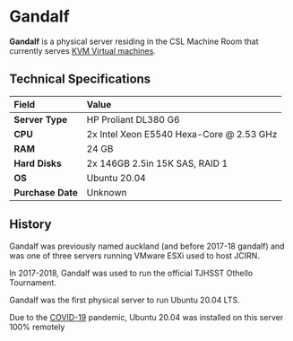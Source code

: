 # Gandalf

**Gandalf** is a physical server residing in the CSL Machine Room that currently serves [KVM Virtual machines](../../technologies/virtualization-stack/).

## Technical Specifications

| Field | Value |
| :--- | :--- |
| **Server Type** | HP Proliant DL380 G6 |
| **CPU** | 2x Intel Xeon E5540 Hexa-Core @ 2.53 GHz |
| **RAM** | 24 GB |
| **Hard Disks** | 2x 146GB 2.5in 15K SAS, RAID 1 |
| **OS** | Ubuntu 20.04 |
| **Purchase Date** | Unknown |

## History

Gandalf was previously named auckland \(and before 2017-18 gandalf\) and was one of three servers running VMware ESXi used to host JCIRN.

In 2017-2018, Gandalf was used to run the official TJHSST Othello Tournament.

Gandalf was the first physical server to run Ubuntu 20.04 LTS. 

Due to the [COVID-19](https://en.wikipedia.org/wiki/COVID-19_pandemic) pandemic, Ubuntu 20.04 was installed on this server 100% remotely


